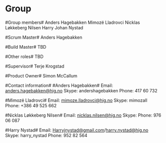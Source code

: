 # Group #
#Group members#
Anders Hagebakken
Mimozë Lladrovci
Nicklas Løkkeberg Nilsen
Harry Johan Nystad

#Scrum Master#
Anders Hagebakken

#Build Master#
TBD

#Other roles#
TBD

#Supervisor# 
Terje Krogstad

#Product Owner#
Simon McCallum


#Contact information#
#Anders Hagebakken#
Email: anders.hagebakken@hig.no
Skype: andershagebakken
Phone: 417 60 732

#Mimozë Lladrovci#
Email: mimoze.lladrovci@hig.no
Skype: mimozall
Phone: +386 49 525 662

#Nicklas Løkkeberg Nilsen#
Email: nicklas.nilsen@hig.no
Skype: 
Phone: 976 06 087

#Harry Nystad#
Email: Harryjnystad@gmail.com/harry.nystad@hig.no
Skype: harry_nystad
Phone: 952 82 564
```